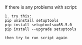 If there is any problems with script:
```
1. try this:
pip uninstall setuptools
pip install setuptools==65.5.0
pip install --upgrade setuptools

then try to run script again
```